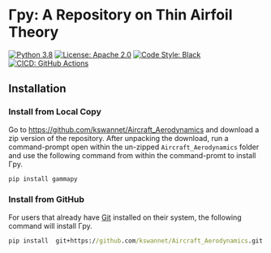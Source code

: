# Γpy: A Repository on Thin Airfoil Theory

[![Python 3.8][python_badge]](https://www.python.org/downloads/release/python-382/)
[![License: Apache 2.0][apache_badge]](https://www.apache.org/licenses/LICENSE-2.0)
[![Code Style: Black][black_badge]](https://github.com/ambv/black)
[![CICD: GitHub Actions][build_status]](https://github.com/kswannet/Aircraft_Aerodynamics/actions)

## Installation

### Install from Local Copy

Go to https://github.com/kswannet/Aircraft_Aerodynamics and download a zip
version of the repository. After unpacking the download, run a command-prompt
open within the un-zipped `Aircraft_Aerodynamics` folder and use the following
command from within the command-promt to install Γpy.

``` cmd
pip install gammapy
```

### Install from GitHub

For users that already have [Git] installed on their system, the following
command will install Γpy.

``` cmd
pip install  git+https://github.com/kswannet/Aircraft_Aerodynamics.git
```

<!-- Un-wrapped URL's below (Mostly for Badges) -->
[python_badge]: https://img.shields.io/badge/python-3.8-blue.svg
[apache_badge]: https://img.shields.io/badge/license-Apache%202.0-brightgreen.svg
[black_badge]: https://img.shields.io/badge/code%20style-black-000000.svg
[build_status]: https://github.com/kswannet/Aircraft_Aerodynamics/workflows/build/badge.svg
[Git]: https://git-scm.com/
